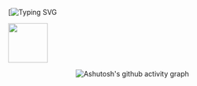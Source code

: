 

[![Typing SVG](https://readme-typing-svg.herokuapp.com?font=Fira+Code&weight=300&size=50&duration=4000&pause=1000&color=cyan&center=true&vCenter=true&random=false&width=1000&lines=Hello%2C+my+name+is+Victor;I'm+24+years)

<img align="center"  height="80" width="80" src="https://github.com/carolbarbosa101/carolbarbosa101/assets/44561610/bc26a6f8-f0d3-4f15-82e1-55680c48f269">
</a>

</div>

<div align="center" >
   
![Ashutosh's github activity graph](https://ssr-contributions-svg.vercel.app/_/carolbarbosa101?chart=3dbar&gap=0.6&scale=2&flatten=2&animation=wave&animation_duration=1&animation_delay=0.05&animation_amplitude=20&animation_frequency=0.5&animation_wave_center=10_0&format=svg&weeks=30&theme=pink) 

</div>












